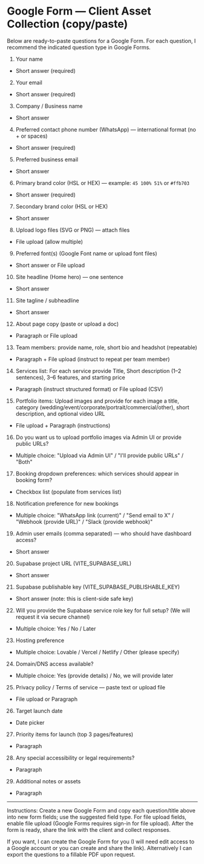 # Google Form — Client Asset Collection (copy/paste)

Below are ready-to-paste questions for a Google Form. For each question, I recommend the indicated question type in Google Forms.

1. Your name
  - Short answer (required)

2. Your email
  - Short answer (required)

3. Company / Business name
  - Short answer

4. Preferred contact phone number (WhatsApp) — international format (no + or spaces)
  - Short answer (required)

5. Preferred business email
  - Short answer

6. Primary brand color (HSL or HEX) — example: `45 100% 51%` or `#ffb703`
  - Short answer (required)

7. Secondary brand color (HSL or HEX)
  - Short answer

8. Upload logo files (SVG or PNG) — attach files
  - File upload (allow multiple)

9. Preferred font(s) (Google Font name or upload font files)
  - Short answer or File upload

10. Site headline (Home hero) — one sentence
  - Short answer

11. Site tagline / subheadline
  - Short answer

12. About page copy (paste or upload a doc)
  - Paragraph or File upload

13. Team members: provide name, role, short bio and headshot (repeatable)
  - Paragraph + File upload (instruct to repeat per team member)

14. Services list: For each service provide Title, Short description (1–2 sentences), 3–6 features, and starting price
  - Paragraph (instruct structured format) or File upload (CSV)

15. Portfolio items: Upload images and provide for each image a title, category (wedding/event/corporate/portrait/commercial/other), short description, and optional video URL
  - File upload + Paragraph (instructions)

16. Do you want us to upload portfolio images via Admin UI or provide public URLs?
  - Multiple choice: "Upload via Admin UI" / "I'll provide public URLs" / "Both"

17. Booking dropdown preferences: which services should appear in booking form?
  - Checkbox list (populate from services list)

18. Notification preference for new bookings
  - Multiple choice: "WhatsApp link (current)" / "Send email to X" / "Webhook (provide URL)" / "Slack (provide webhook)"

19. Admin user emails (comma separated) — who should have dashboard access?
  - Short answer

20. Supabase project URL (VITE_SUPABASE_URL)
  - Short answer

21. Supabase publishable key (VITE_SUPABASE_PUBLISHABLE_KEY)
  - Short answer (note: this is client-side safe key)

22. Will you provide the Supabase service role key for full setup? (We will request it via secure channel)
  - Multiple choice: Yes / No / Later

23. Hosting preference
  - Multiple choice: Lovable / Vercel / Netlify / Other (please specify)

24. Domain/DNS access available?
  - Multiple choice: Yes (provide details) / No, we will provide later

25. Privacy policy / Terms of service — paste text or upload file
  - File upload or Paragraph

26. Target launch date
  - Date picker

27. Priority items for launch (top 3 pages/features)
  - Paragraph

28. Any special accessibility or legal requirements?
  - Paragraph

29. Additional notes or assets
  - Paragraph

---

Instructions: Create a new Google Form and copy each question/title above into new form fields; use the suggested field type. For file upload fields, enable file upload (Google Forms requires sign-in for file upload). After the form is ready, share the link with the client and collect responses.

If you want, I can create the Google Form for you (I will need edit access to a Google account or you can create and share the link). Alternatively I can export the questions to a fillable PDF upon request.
